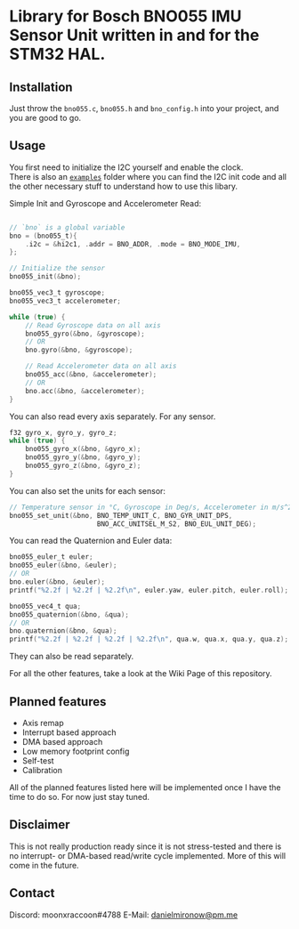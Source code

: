 # Library for Bosch BNO055 IMU Sensor Unit written in and for the STM32 HAL.

## Installation
Just throw the `bno055.c`, `bno055.h` and `bno_config.h` into your project, and you are good to go.

## Usage
You first need to initialize the I2C yourself and enable the clock.  
There is also an [`examples`](`/examples`) folder where you can find the I2C init code and all the other 
necessary stuff to understand how to use this libary.  

Simple Init and Gyroscope and Accelerometer Read:
```c

// `bno` is a global variable
bno = (bno055_t){
    .i2c = &hi2c1, .addr = BNO_ADDR, .mode = BNO_MODE_IMU,
};

// Initialize the sensor
bno055_init(&bno);

bno055_vec3_t gyroscope;
bno055_vec3_t accelerometer;

while (true) {
    // Read Gyroscope data on all axis
    bno055_gyro(&bno, &gyroscope);
    // OR
    bno.gyro(&bno, &gyroscope);

    // Read Accelerometer data on all axis
    bno055_acc(&bno, &accelerometer);
    // OR
    bno.acc(&bno, &accelerometer);
}
```

You can also read every axis separately. For any sensor.
```c
f32 gyro_x, gyro_y, gyro_z;
while (true) {
    bno055_gyro_x(&bno, &gyro_x);
    bno055_gyro_y(&bno, &gyro_y);
    bno055_gyro_z(&bno, &gyro_z);
}
```

You can also set the units for each sensor:
```c
// Temperature sensor in °C, Gyroscope in Deg/s, Accelerometer in m/s^2, Euler in Deg
bno055_set_unit(&bno, BNO_TEMP_UNIT_C, BNO_GYR_UNIT_DPS,
                      BNO_ACC_UNITSEL_M_S2, BNO_EUL_UNIT_DEG);
```

You can read the Quaternion and Euler data:
```c
bno055_euler_t euler;
bno055_euler(&bno, &euler);
// OR
bno.euler(&bno, &euler);
printf("%2.2f | %2.2f | %2.2f\n", euler.yaw, euler.pitch, euler.roll);

bno055_vec4_t qua;
bno055_quaternion(&bno, &qua);
// OR
bno.quaternion(&bno, &qua);
printf("%2.2f | %2.2f | %2.2f | %2.2f\n", qua.w, qua.x, qua.y, qua.z);
```
They can also be read separately.  

For all the other features, take a look at the Wiki Page of this repository.  

## Planned features
- Axis remap
- Interrupt based approach
- DMA based approach
- Low memory footprint config
- Self-test
- Calibration

All of the planned features listed here will be implemented once I have the time to do so. For now just stay tuned.

## Disclaimer

This is not really production ready since it is not stress-tested and there is no interrupt- or DMA-based read/write cycle implemented. More of this will come in the future.


## Contact
Discord: moonxraccoon#4788
E-Mail: [danielmironow@pm.me](mailto:danielmironow@pm.me)
